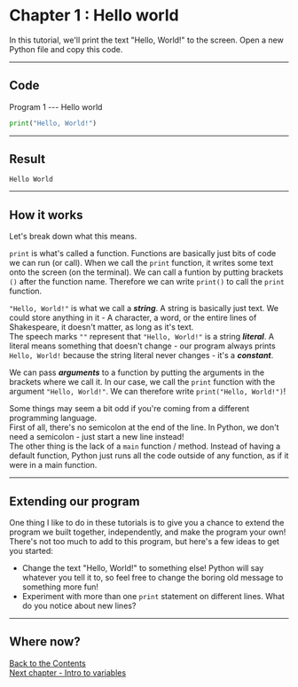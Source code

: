 
# Chapter 1 : Hello world
  
In this tutorial, we'll print the text "Hello, World!" to the screen.
Open a new Python file and copy this code.

---
## Code

Program 1 --- Hello world

```python
print("Hello, World!")
```

---  
## Result

```
Hello World
```

---
## How it works

Let's break down what this means.

`print` is what's called a function. Functions are basically just bits of code we can run (or call). When we call the `print` function, it writes some text onto the screen (on the terminal). We can call a funtion by putting brackets `()` after the function name. Therefore we can write `print()` to call the `print` function.

`"Hello, World!"` is what we call a ***string***. A string is basically just text. We could store anything in it - A character, a word, or the entire lines of Shakespeare, it doesn't matter, as long as it's text.  
The speech marks `""` represent that `"Hello, World!"` is a string ***literal***. A literal means something that doesn't change - our program always prints `Hello, World!` because the string literal never changes - it's a ***constant***.

We can pass ***arguments*** to a function by putting the arguments in the brackets where we call it. In our case, we call the `print` function with the argument `"Hello, World!"`. We can therefore write `print("Hello, World!")`!

Some things may seem a bit odd if you're coming from a different programming language.  
First of all, there's no semicolon at the end of the line. In Python, we don't need a semicolon - just start a new line instead!  
The other thing is the lack of a `main` function / method. Instead of having a default function, Python just runs all the code outside of any function, as if it were in a main function.

---
## Extending our program
 
One thing I like to do in these tutorials is to give you a chance to extend the program we built together, independently, and make the program your own! There's not too much to add to this program, but here's a few ideas to get you started:  
 - Change the text "Hello, World!" to something else! Python will say whatever you tell it to, so feel free to change the boring old message to something more fun!
 - Experiment with more than one `print` statement on different lines. What do you notice about new lines?

---
## Where now?

[Back to the Contents](contents.md)  
[Next chapter - Intro to variables](2.md)